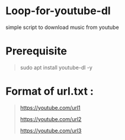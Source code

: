 # Loop-for-youtube-dl
simple script to download music from youtube

# Prerequisite
> sudo apt install youtube-dl -y

# Format of url.txt : 
> https://youtube.com/url1
> 
> https://youtube.com/url2
> 
> https://youtube.com/url3
